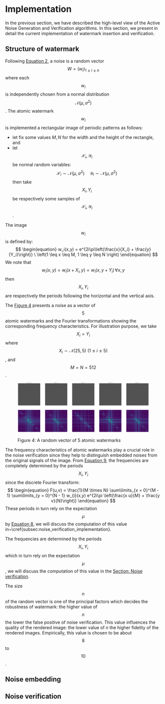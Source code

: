 # Implementation

In the previous section, we have described the high-level view of the Active Noise Generation and Verification algorithms. In this section, we present in detail the current implementation of watermark insertion and verification.

## Structure of watermark

Following [Equation 2](algorithms.md), a noise is a random vector $$W = \left(w_i\right)_{1 \leq i \leq n}$$ where each $$w_i$$ is independently chosen from a normal distribution $$\mathcal{N}\left(\mu, \sigma^2\right)$$. The atomic watermark $$w_i$$ is implemented a rectangular image of periodic patterns as follows:

 * let fix some values $M,N$ for the width and the height of the rectangle, and
 * let $$\mathcal{X}_i, \mathcal{Y}_i$$ be normal random variables:
   $$
   \begin{equation}
        \mathcal{X}_i \sim \mathcal{N}\left(\mu, \sigma^2\right) \quad \mathcal{Y}_i \sim \mathcal{N}\left(\mu, \sigma^2\right)
    \end{equation}
   $$
   then take $$X_i, Y_i$$ be respectively some samples of $$\mathcal{X}_i, \mathcal{Y}_i$$.

The image $$w_i$$ is defined by:
$$
\begin{equation} w_i(x,y) = e^{2i\pi\left(\frac{x}{X_i} + \frac{y}{Y_i}\right)} \ \left(1 \leq x \leq M, 1 \leq y \leq N \right) \end{equation}
$$
We note that $$w_i\left(x,y\right) = w_i\left(x + X_i, y\right) = w_i\left(x, y + Y_i\right) \, \forall x,y$$ then $$X_i, Y_i$$ are respectively the periods following the horizontal and the vertical axis.

The [Figure 4](implementation.md#structure-of-watermark) presents a noise as a vector of $$5$$ atomic watermarks and the Fourier transformations showing the corresponding frequency characteristics. For illustration purpose, we take $$X_i = Y_i$$ where $$X_i \sim \mathcal{N}\left(25,5\right) \ \left(1 \leq i \leq 5\right)$$, and $$M = N = 512$$.

<figure><img src="../../.gitbook/assets/random_vector_atomic_watermark_fft.png" alt=""><figcaption><p>Figure 4: A random vector of <span class="math">5</span> atomic watermarks</p></figcaption></figure>

The frequency characteristics of atomic watermarks play a crucial role in the noise verification since they help to distinguish embedded noises from the original signals of the image. From [Equation 9](implementation.md), the frequencies are completely determined by the periods $$X_i, Y_i$$ since the discrete Fourier transform:
$$
\begin{equation}
    F(u,v) = \frac{1}{M \times N} \sum\limits_{x = 0}^{M - 1} \sum\limits_{y = 0}^{N - 1} w_{i}(x,y) e^{2i\pi \left(\frac{x u}{M} + \frac{y v}{N}\right)}
\end{equation}
$$
These periods in turn rely on the expectation $$\mu$$ by [Equation 8](implementation.md), we will discuss the computation of this value in~\cref{subsec:noise_verification_implementation}.

The frequencies are determined by the periods $$X_i, Y_i$$ which in turn rely on the expectation $$\mu$$, we will discuss the computation of this value in the [Section: Noise verification](implementation.md#noise-verification).

The size $$n$$ of the random vector is one of the principal factors which decides the robustness of watermark: the higher value of $$n$$ the lower the false positive of noise verification. This value influences the quality of the rendered image: the lower value of $n$ the higher fidelity of the rendered images. Empirically, this value is chosen to be about $$8$$ to $$10$$.

## Noise embedding

## Noise verification
